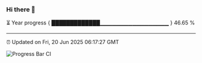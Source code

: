### Hi there 👋

⏳ Year progress { █████████████▁▁▁▁▁▁▁▁▁▁▁▁▁▁▁▁▁ } 46.65 %

---

⏰ Updated on Fri, 20 Jun 2025 06:17:27 GMT

![Progress Bar CI](https://github.com/Shyam-Makwana/GitHub-Actions-Demo/workflows/Progress%20Bar%20CI/badge.svg)
